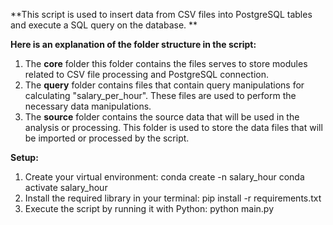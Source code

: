 **This script is used to insert data from CSV files into PostgreSQL tables and execute a SQL query on the database. **

**Here is an explanation of the folder structure in the script:**
1. The **core** folder this folder contains the files serves to store modules related to CSV file processing and PostgreSQL connection.
2. The **query** folder contains files that contain query manipulations for calculating "salary_per_hour". These files are used to perform the necessary data manipulations.
3. The **source** folder contains the source data that will be used in the analysis or processing. This folder is used to store the data files that will be imported or processed by the script.

**Setup:**
1. Create your virtual environment:
conda create -n salary_hour
conda activate salary_hour
2. Install the required library in your terminal:
pip install -r requirements.txt
3. Execute the script by running it with Python:
python main.py
